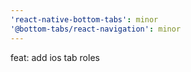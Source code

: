 ```yaml
---
'react-native-bottom-tabs': minor
'@bottom-tabs/react-navigation': minor
---
```


feat: add ios tab roles
